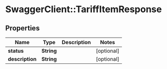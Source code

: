 # SwaggerClient::TariffItemResponse

## Properties
Name | Type | Description | Notes
------------ | ------------- | ------------- | -------------
**status** | **String** |  | [optional] 
**description** | **String** |  | [optional] 


